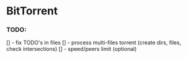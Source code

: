 # BitTorrent

### TODO:
[] - fix TODO's in files
[] - process multi-files torrent (create dirs, files, check intersections)
[] - speed/peers limit (optional)